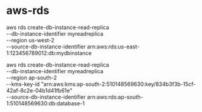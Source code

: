 # aws-rds



aws rds create-db-instance-read-replica \
    --db-instance-identifier myreadreplica \
    --region us-west-2 \
    --source-db-instance-identifier arn:aws:rds:us-east-1:123456789012:db:mydbinstance
    

aws rds create-db-instance-read-replica \
    --db-instance-identifier myreadreplica \
    --region ap-south-2 \
    --kms-key-id "arn:aws:kms:ap-south-2:510148569630:key/834b3f3b-15cf-42af-8c2e-04b1d41fb61e" \
    --source-db-instance-identifier arn:aws:rds:ap-south-1:510148569630:db:database-1
